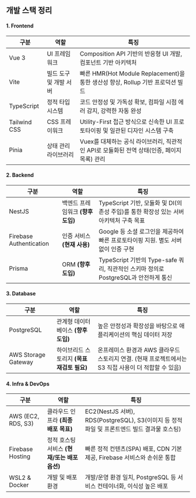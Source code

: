 ## 개발 스택 정리

#### 1. Frontend

| 구분         | 역할 | 특징 |
| ------------ | ---- | ---- |
| Vue 3        | UI 프레임워크 | Composition API 기반의 반응형 UI 개발, 컴포넌트 기반 아키텍처 |
| Vite         | 빌드 도구 및 개발 서버 | 빠른 HMR(Hot Module Replacement)을 통한 생산성 향상, Rollup 기반 프로덕션 빌드 |
| TypeScript   | 정적 타입 시스템 | 코드 안정성 및 가독성 확보, 컴파일 시점 에러 감지, 강력한 자동 완성 |
| Tailwind CSS | CSS 프레이워크 | Utility-First 접근 방식으로 신속한 UI 프로토타이핑 및 일관된 디자인 시스템 구축 |
| Pinia        | 상태 관리 라이브러리 | Vuex를 대체하는 공식 라이브러리, 직관적인 API로 모듈화된 전역 상태(인증, 페이지 목록) 관리 |

#### 2. Backend

| 구분                    | 역할 | 특징 |
| ----------------------- | ---- | ---- |
| NestJS                  | 백엔드 프레임워크 **(향후 도입)** | TypeScript 기반, 모듈화 및 DI(의존성 주입)를 통한 확장성 있는 서버 아키텍처 구축 목표 |
| Firebase Authentication | 인증 서비스 **(현재 사용)** | Google 등 소셜 로그인을 제공하여 빠른 프로토타이핑 지원. 별도 서버 없이 인증 구현 |
| Prisma                  | ORM **(향후 도입)** | TypeScript 기반의 Type-safe 쿼리, 직관적인 스키마 정의로 PostgreSQL과 안전하게 통신 |

#### 3. Database

| 구분                | 역할 | 특징 |
| ------------------- | ---- | ---- |
| PostgreSQL          | 관계형 데이터베이스 **(향후 도입)** | 높은 안정성과 확장성을 바탕으로 애플리케이션의 핵심 데이터 저장 |
| AWS Storage Gateway | 하이브리드 스토리지 **(목표 재검토 필요)** | 온프레미스 환경과 AWS 클라우드 스토리지 연결. (현재 프로젝트에서는 S3 직접 사용이 더 적합할 수 있음) |

#### 4. Infra & DevOps

| 구분               | 역할 | 특징 |
| ------------------ | ---- | ---- |
| AWS (EC2, RDS, S3) | 클라우드 인프라 **(최종 배포 목표)** | EC2(NestJS 서버), RDS(PostgreSQL), S3(이미지 등 정적 파일 및 프론트엔드 빌드 결과물 호스팅) |
| Firebase Hosting   | 정적 호스팅 서비스 **(현재/또는 배포 옵션)** | 빠른 정적 컨텐츠(SPA) 배포, CDN 기본 제공, Firebase 서비스와 손쉬운 통합 |
| WSL2 & Docker      | 개발 및 배포 환경 | 개발/운영 환경 일치, PostgreSQL 등 서비스 컨테이너화, 이식성 높은 배포 |
